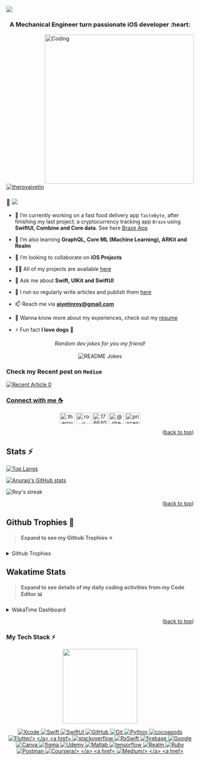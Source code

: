 <a><h2> <img src="https://readme-typing-svg.herokuapp.com?duration=4000&lines=Hi+there+👋;I'm+Roy+🤝.;I'm+an+iOS+Developer+⚡;I+love+building+amazing+apps+👨‍💻.">
  </a></h2></a>
  
<h3 align="center">A Mechanical Engineer turn passionate iOS developer :heart:</h3>

<img align="right" alt="Coding" width="400" src="https://cdn.dribbble.com/users/1162077/screenshots/3848914/programmer.gif">

<p align="left"> <a href="https://twitter.com/theroyaiyetin" target="blank"><img src="https://img.shields.io/twitter/follow/theroyaiyetin?logo=twitter&style=for-the-badge" alt="theroyaiyetin" /></a> </p>

### 👋 ![](https://komarev.com/ghpvc/?username=roynkem&color=268f77&label=Hey!!!+Visitor)

- 🔭 I’m currently working on a fast food delivery app `TasteByte`, after finishing my last project; a cryptocurrency tracking app `Braze` using **SwiftUI, Combine and Core data**. See here [Braze App](https://github.com/RoyNkem/Braze_2.0)

- 🌱 I’m also learning **GraphQL, Core ML (Machine Learning), ARKit and Realm**

- 👯 I’m looking to collaborate on **iOS Projects**

- 👨‍💻 All of my projects are available [here](https://github.com/RoyNkem?tab=repositories)

- 💬 Ask me about **Swift, UIKit and SwiftUI**

- 📝 I not-so regularly write articles and publish them [here](https://medium.com/@nkemaiyetin)

- 📫 Reach me via **aiyetinroy@gmail.com**

- 📄 Wanna know more about my experiences, check out my [resume](https://drive.google.com/file/d/1RaMJBGBzR3QekMZOmQRgd0mR2UujIVyD/view?usp=sharing)

- ⚡ Fun fact **I love dogs** :dog:

<div align="center"> 
<i>Random dev jokes for you my friend!</i></br></br>
<img align="center" src="https://readme-jokes.vercel.app/api?bgColor=%23073b4c&textColor=%2306d6a0&aColor=%2306d6a0&borderColor=%2306d6a0" alt="README Jokes">
</div>

### Check my Recent post on `Medium`

<a target="_blank" href="https://github-readme-medium-recent-article.vercel.app/medium/@nkemaiyetin/0"><img src="https://github-readme-medium-recent-article.vercel.app/medium/@nkemaiyetin/0" alt="Recent Article 0"> 

### Connect with me  :coffee:
<p align="center">
<a href="https://twitter.com/theroyaiyetin" target="blank"><img align="center" src="https://raw.githubusercontent.com/rahuldkjain/github-profile-readme-generator/master/src/images/icons/Social/twitter.svg" alt="theroyaiyetin" height="30" width="40" /></a>
<a href="https://www.linkedin.com/in/roy-aiyetin-97867718a/" target="blank"><img align="center" src="https://raw.githubusercontent.com/rahuldkjain/github-profile-readme-generator/master/src/images/icons/Social/linked-in-alt.svg" alt="roy aiyetin" height="30" width="40" /></a>
<a href="https://stackoverflow.com/users/17664098" target="blank"><img align="center" src="https://raw.githubusercontent.com/rahuldkjain/github-profile-readme-generator/master/src/images/icons/Social/stack-overflow.svg" alt="17664098" height="30" width="40" /></a>
<a href="https://medium.com/@nkemaiyetin" target="blank"><img align="center" src="https://raw.githubusercontent.com/rahuldkjain/github-profile-readme-generator/master/src/images/icons/Social/medium.svg" alt="@nkemaiyetin" height="30" width="40" /></a>
<a href="https://discord.gg/princenkem#1581" target="blank"><img align="center" src="https://raw.githubusercontent.com/rahuldkjain/github-profile-readme-generator/master/src/images/icons/Social/discord.svg" alt="princenkem#1581" height="30" width="40" /></a>
</p>

<p align="right">(<a href="#top">back to top</a>)</p>

<a><h2>Stats ⚡</h2></a>
 [![Top Langs](https://github-readme-stats.vercel.app/api/top-langs/?username=roynkem&layout=compact)](https://github.com/roynkem/github-readme-stats)

 [![Anurag's GitHub stats](https://github-readme-stats.vercel.app/api?username=roynkem&show_icons=true=true&theme=radical&hide=contribs)](https://github.com/anuraghazra/github-readme-stats)
 
 <p><img align="center" src="https://github-readme-streak-stats.herokuapp.com?user=roynkem&theme=vue-dark&hide_border=true&date_format=j%20M%5B%20Y%5D" alt="Roy's streak" /></p>
  
  <p align="right">(<a href="#top">back to top</a>)</p>

 ## Github Trophies :fries:
> #### Expand to see my Github Trophies :star:
<details>
  <summary> 
    Github Trophies
  </summary>
  <p>
    <img src="https://github-profile-trophy.vercel.app/?username=roynkem&theme=algolia&column=4">
  </p>
</details>

## Wakatime Stats
> #### Expand to see details of my daily coding activities from my Code Editor :bar_chart:
<details>
  <summary> 
    WakaTime Dashboard
  </summary>
  <p>
 <img src="https://wakatime.com/share/@133cbe90-5831-490c-946f-7546fb4bc40e/961a754e-a533-4a5a-a670-9eff39577a5c.svg" height="400" width="600">
  </p>
</details>

<p align="right">(<a href="#top">back to top</a>)</p>

<h3 align="left">My Tech Stack ⚡<br></h3>
<p align='center'>
<img src="https://media.giphy.com/media/TEnXkcsHrP4YedChhA/giphy.gif#gh-light-mode-only" width="200" height="200" frameBorder="0" class="giphy-embed" allowFullScreen></img></p>
<p align="center"> 
<a href="https://developer.apple.com/xcode/" target="_blank"> <img src="https://img.shields.io/badge/Xcode-1882e8?style=for-the-badge&logo=Xcode&logoColor=white" alt="Xcode"/> </a> 
<a href="https://developer.apple.com/swift/" target="_blank"> <img src="https://img.shields.io/badge/Swift-f15139?style=for-the-badge&logo=Swift&logoColor=white" alt="Swift"/> </a> 
<a href="https://developer.apple.com/xcode/swiftui/" target="_blank"> <img src="https://img.shields.io/badge/SwiftUI-006cbc?style=for-the-badge&logo=Swift&logoColor=white" alt="SwiftUI"/> </a> 
<a href="https://github.com/" target="_blank"> <img src="https://img.shields.io/badge/GitHub-100000?style=for-the-badge&logo=github&logoColor=white" alt="GitHub"/> 
<a href="https://git-scm.com/" target="_blank"> <img src="https://img.shields.io/badge/GIT-E44C30?style=for-the-badge&logo=git&logoColor=white" alt="Git"/> </a> 
<a href="https://www.python.org" target="_blank"> <img src="https://img.shields.io/badge/Python-4887ba?style=for-the-badge&logo=python&logoColor=darkgreen" alt="Python"/> </a>
<a href="https://cocoapods.org" target="_blank"> <img src="https://img.shields.io/badge/cocoapods-fa2b01?style=for-the-badge&logo=cocoapods&logoColor=white" alt="cocoapods"/> </a>
<a href="https://flutter.dev/brand" target="_blank"> <img src="https://img.shields.io/badge/Flutter-0b6db0?style=for-the-badge&logo=Flutter&logoColor=white" alt="Flutter/> </a>
<a href="https://stackoverflow.com" target="_blank"> <img src="https://img.shields.io/badge/stackoverflow-f58023?style=for-the-badge&logo=stackoverflow&logoColor=white" alt="stackoverflow"/> </a>
<a href="https://github.com/ReactiveX/RxSwift" target="_blank"> <img src="https://img.shields.io/badge/RxSwift-ff4db3?style=for-the-badge&logo=RxSwift&logoColor=white" alt="RxSwift"/> </a>
<a href="https://firebase.google.com/" target="_blank"> <img src="https://img.shields.io/badge/firebase-fecc2f?style=for-the-badge&logo=firebase&logoColor=orange" alt="firebase"/> </a> 
<a href="https://www.google.com" target="_blank"> <img src="https://img.shields.io/badge/Google-4286f5?style=for-the-badge&logo=Google&logoColor=white" alt="Google"/> </a> 
<a href="https://www.canva.com/features/free-icons/" target="_blank"> <img src="https://img.shields.io/badge/Canva-5d4de3?&style=for-the-badge&logo=Canva&logoColor=white " alt="Canva"/> </a> 
<a href="https://www.figma.com/" target="_blank"> <img src="https://img.shields.io/badge/Figma-13c6c0?style=for-the-badge&logo=figma&logoColor=blue " alt="figma"/> </a>  
<a href="https://www.udemy.com" target="_blank"> <img src="https://img.shields.io/badge/Udemy-be32f5?style=for-the-badge&logo=Udemy&logoColor=black " alt="Udemy"/> </a> 
<a href="https://www.mathworks.com/" target="_blank"> <img src="https://img.shields.io/badge/Matlab-469b9a?style=for-the-badge&logo=mathwork&logoColor=white " alt="Matlab"/> </a> 
<a href="https://www.tensorflow.org" target="_blank"> <img src="https://img.shields.io/badge/TensorFlow-FF6F00?style=for-the-badge&logo=TensorFlow&logoColor=white" alt="tensorflow"/> </a>
<a href="https://www.ruby-lang.org/en/" target="_blank"> <img src="https://img.shields.io/badge/Ruby-971201?style=for-the-badge&logo=Ruby&logoColor=white" alt="Realm"/> </a>
<a href="https://realm.io/" target="_blank"> <img src="https://img.shields.io/badge/Realm-9a50a5?style=for-the-badge&logo=Realm&logoColor=white" alt="Ruby"/> </a>
<a href="https://postman.com" target="_blank"> <img src="https://img.shields.io/badge/Postman-ee5c25?style=for-the-badge&logo=Postman&logoColor=white" alt="Postman"/> </a>
<a href="https://www.coursera.org/" target="_blank"> <img src="https://img.shields.io/badge/Coursera-0055d2?style=for-the-badge&logo=Coursera&logoColor=white" alt="Coursera/> </a>
<a href="https://medium.com" target="_blank"> <img src="https://img.shields.io/badge/Medium-000000?style=for-the-badge&logo=Medium&logoColor=white" alt="Medium/> </a>
<a href="https://graphql.org" target="_blank"> <img src="https://img.shields.io/badge/GraphQL-e435aa?style=for-the-badge&logo=GraphQL&logoColor=white" alt="GraphQL/> </a>


<!--START_SECTION:waka-->
<!--END_SECTION:waka-->
 
